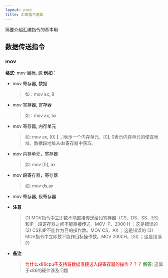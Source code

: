 ```yaml
---
layout: post
title: 汇编指令基础
---
```


简要介绍汇编指令的基本用

## 数据传送指令
### mov
**格式:** mov 目标, 源
**例如：**
+ mov 寄存器, 数据
    > 如：mov ax, 8
+ mov 寄存器, 寄存器
    > 如：mov ax, bx
+ mov 寄存器, 内存单元
    > 如: mov ax, [0]
    > [...]表示一个内存单元，[0], 0表示内存单元的便宜地址，数据段地址从ds寄存器中获取。
+ mov 内存单元，寄存器
    > 如: mov [0], ax
+ mov 段寄存器，寄存器
    > 如: mov ds,ax
+ mov 寄存器, 段寄存器

* **注意**
    > (1) MOV指令中立即数不能直接传送给段寄存器（CS、DS、SS、ES）和IP；段寄存器之间不能直接传送。MOV IP，2000 H ；这是错误的
    > (2) CS和IP不能作为目的操作数。MOV CS，AX ；这是错误的
    > (3) MOV指令中立即数不能作目标操作数。MOV 2000H，[SI] ；这是错误的

* **备注**
    > <font color="#dd0000">为什么x86cpu不支持将数据直接送入段寄存器的操作？？？</font>
    > <font color="#006600">解答: </font>这属于x86的硬件涉及问题